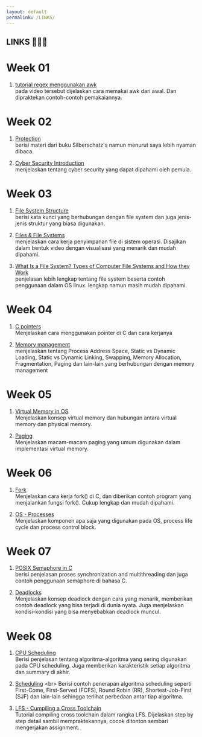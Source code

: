 ```yaml
---
layout: default
permalink: /LINKS/
---
```


## LINKS 👩🏻‍💻

# Week 01
1. [tutorial regex menggunakan awk](https://www.youtube.com/watch?v=9YOZmI-zWok)<br>
pada video tersebut dijelaskan cara memakai awk dari awal. Dan dipraktekan contoh-contoh pemakaiannya.

# Week 02
1. [Protection](https://www.cs.uic.edu/~jbell/CourseNotes/OperatingSystems/14_Protection.html) <br>
berisi materi dari buku Silberschatz's namun menurut saya lebih nyaman dibaca.

2. [Cyber Security Introduction](https://www.youtube.com/watch?v=rcDO8km6R6c) <br>
menjelaskan tentang cyber security yang dapat dipahami oleh pemula.

# Week 03
1. [File System Structure](https://www.geeksforgeeks.org/file-systems-in-operating-system/) <br>
berisi kata kunci yang berhubungan dengan file system dan juga jenis-jenis struktur yang biasa digunakan.

2. [Files & File Systems](https://www.youtube.com/watch?v=KN8YgJnShPM) <br>
menjelaskan cara kerja penyimpanan file di sistem operasi. Disajikan dalam bentuk video dengan visualisasi yang menarik dan mudah dipahami.

3. [What Is a File System? Types of Computer File Systems and How they Work](https://www.freecodecamp.org/news/file-systems-architecture-explained/) <br>
penjelasan lebih lengkap tentang file system beserta contoh penggunaan dalam OS linux. lengkap namun masih mudah dipahami.

# Week 04
1. [C pointers](https://www.tutorialspoint.com/cprogramming/c_pointers.htm) <br>
Menjelaskan cara menggunakan pointer di C dan cara kerjanya

2. [Memory management](https://www.tutorialspoint.com/operating_system/os_memory_management.htm) <br>
menjelaskan tentang Process Address Space, Static vs Dynamic Loading, Static vs Dynamic Linking, Swapping, Memory Allocation, Fragmentation, Paging dan lain-lain yang berhubungan dengan memory management

# Week 05
1. [Virtual Memory in OS](https://www.geeksforgeeks.org/virtual-memory-in-operating-system/) <br>
Menjelaskan konsep virtual memory dan hubungan antara virtual memory dan physical memory.

2. [Paging](https://www.tutorialspoint.com/operating_system/os_virtual_memory.htm) <br>
Menjelaskan macam-macam paging yang umum digunakan dalam implementasi virtual memory.

# Week 06
1. [Fork](https://www.geeksforgeeks.org/fork-system-call/) <br>
Menjelaskan cara kerja fork() di C, dan diberikan contoh program yang menjalankan fungsi fork(). Cukup lengkap dan mudah dipahami.

2. [OS - Processes](https://www.tutorialspoint.com/operating_system/os_processes.htm) <br>
Menjelaskan komponen apa saja yang digunakan pada OS, process life cycle dan process control block.

# Week 07
1. [POSIX Semaphore in C](https://www.geeksforgeeks.org/use-posix-semaphores-c/) <br>
berisi penjelasan proses synchronization and multithreading dan juga contoh penggunaan semaphore di bahasa C.

2. [Deadlocks](https://www.geeksforgeeks.org/introduction-of-deadlock-in-operating-system/) <br>
Menjelaskan konsep deadlock dengan cara yang menarik, memberikan contoh deadlock yang bisa terjadi di dunia nyata. Juga menjelaskan kondisi-kondisi yang bisa menyebabkan deadlock muncul.

# Week 08
1. [CPU Scheduling](https://www.guru99.com/cpu-scheduling-algorithms.html#:~:text=CPU%20Scheduling%20is%20a%20process,the%20ready%20queue%20for%20execution.) <br>
Berisi penjelasan tentang algoritma-algoritma yang sering digunakan pada CPU scheduling. Juga memberikan karakteristik setiap algoritma dan summary di akhir.

2. [Scheduling](http://www2.cs.uregina.ca/~hamilton/courses/330/notes/scheduling/scheduling.html#:~:text=CPU%20burst%3A%20the%20amount%20of,%2FO%20bound%20(i.e.%20vi)) <br>
Berisi contoh penerapan algoritma scheduling seperti First-Come, First-Served (FCFS), Round Robin (RR), Shortest-Job-First (SJF) dan lain-lain sehingga terlihat perbedaan antar tiap algoritma.


3. [LFS - Cumpiling a Cross Toolchain](https://www.youtube.com/watch?v=6Mw4l0khpCU) <br>
Tutorial compiling cross toolchain dalam rangka LFS. Dijelaskan step by step detail sambil mempraktekannya, cocok ditonton sembari mengerjakan assignment.

